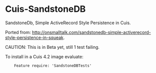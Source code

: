 Cuis-SandstoneDB
================

SandstoneDb, Simple ActiveRecord Style Persistence in Cuis.

Ported from: http://onsmalltalk.com/sandstonedb-simple-activerecord-style-persistence-in-squeak.

CAUTION: This is in Beta yet, still 1 test failing.


To install in a Cuis 4.2 image evaluate:

````Smalltalk
	Feature require: 'SandstoneDBTests'
````


